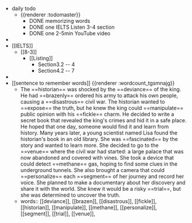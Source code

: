 - daily todo
	- {{renderer :todomaster}}
		- DONE memorizing words
		- DONE one IELTS Listen 3-4 section
		- DONE one 2-5min YouTube video
-
- [[IELTS]]
	- [[8-3]]
		- [[Listing]]
			- Section3.2 -- 4
			- Section4.2 -- 7
-
- [[sentence to remember words]] {{renderer :wordcount_tgsmnajg}}
	- The ==historian== was shocked by the ==deviance== of the king. He had ==brazenly== ordered his army to attack his own people, causing a ==disastrous== civil war. The historian wanted to ==expose== the truth, but he knew the king could ==manipulate== public opinion with his ==fickle== charm. He decided to write a secret book that revealed the king's crimes and hid it in a safe place. He hoped that one day, someone would find it and learn from history.
	  Many years later, a young scientist named Lisa found the historian's book in an old library. She was ==fascinated== by the story and wanted to learn more. She decided to go to the ==venue== where the civil war had started: a large palace that was now abandoned and covered with vines. She took a device that could detect ==methane== gas, hoping to find some clues in the underground tunnels. She also brought a camera that could ==personalize== each ==segment== of her journey and record her voice. She planned to make a documentary about her discovery and share it with the world. She knew it would be a risky ==trial==, but she was determined to uncover the truth.
	- words:: [[deviance]], [[brazen]], [[disastrous]], [[fickle]], [[historian]], [[manipulate]], [[methane]], [[personalize]], [[segment]], [[trial]], [[venue]],